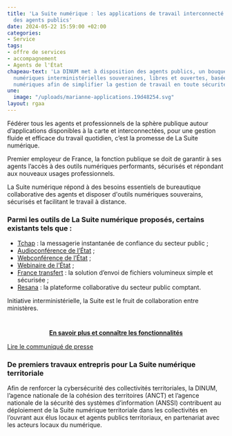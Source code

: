 ```yaml
---
title: 'La Suite numérique : les applications de travail interconnecté à disposition
  des agents publics'
date: 2024-05-22 15:59:00 +02:00
categories:
- Service
tags:
- offre de services
- accompagnement
- Agents de l'État
chapeau-text: 'La DINUM met à disposition des agents publics, un bouquet d’applications
  numériques interministérielles souveraines, libres et ouvertes, basées sur des communs
  numériques afin de simplifier la gestion de travail en toute sécurité. '
une:
  image: "/uploads/marianne-applications.19d48254.svg"
layout: rgaa
---
```


Fédérer tous les agents et professionnels de la sphère publique autour d’applications disponibles à la carte et interconnectées, pour une gestion fluide et efficace du travail quotidien, c’est la promesse de La Suite numérique.

Premier employeur de France, la fonction publique se doit de garantir à ses agents l’accès à des outils numériques performants, sécurisés et répondant aux nouveaux usages professionnels.

La Suite numérique répond à des besoins essentiels de bureautique collaborative des agents et disposer d'outils numériques souverains, sécurisés et facilitant le travail à distance. 

### Parmi les outils de La Suite numérique proposés, certains existants tels que :

* [Tchap](https://www.numerique.gouv.fr/outils-agents/tchap-messagerie-instantanee-etat/) : la messagerie instantanée de confiance du secteur public ;
* [Audioconférence de l’État](https://www.numerique.gouv.fr/outils-agents/audioconference-etat/) ;
* [Webconférence de l’État](https://www.numerique.gouv.fr/outils-agents/webconference-etat/) ;
* [Webinaire de l’État](https://www.numerique.gouv.fr/outils-agents/webinaire-etat/) ;
* [France transfert](https://www.numerique.gouv.fr/outils-agents/france-transfert/) : la solution d’envoi de fichiers volumineux simple et sécurisée ;
* [Resana](https://www.numerique.gouv.fr/outils-agents/resana/) : la plateforme collaborative du secteur public comptant.

Initiative interministérielle, la Suite est le fruit de collaboration entre ministères. 

<div align="center" style="margin-bottom: 15px; margin-top: 40px"><a href="http://lasuite.numerique.gouv.fr/" class="button" title="En savoir plus et connaître les fonctionnalités  - Lien externe"><b>En savoir plus et connaître les fonctionnalités </b></a></div>

[Lire le communiqué de presse](https://www.numerique.gouv.fr/espace-presse/lancement-suite-numerique-collaborative/)

### De premiers travaux entrepris pour La Suite numérique territoriale

Afin de renforcer la cybersécurité des collectivités territoriales, la DINUM, l’agence nationale de la cohésion des territoires (ANCT) et l’agence nationale de la sécurité des systèmes d’information (ANSSI) contribuent au déploiement de la Suite numérique territoriale dans les collectivités en l’ouvrant aux élus locaux et agents publics territoriaux, en partenariat avec les acteurs locaux du numérique.

